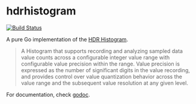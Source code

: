hdrhistogram
============

[![Build Status](https://travis-ci.org/codahale/hdrhistogram.png?branch=master)](https://travis-ci.org/codahale/hdrhistogram)

A pure Go implementation of the [HDR Histogram](https://github.com/HdrHistogram/HdrHistogram).

> A Histogram that supports recording and analyzing sampled data value counts
> across a configurable integer value range with configurable value precision
> within the range. Value precision is expressed as the number of significant
> digits in the value recording, and provides control over value quantization
> behavior across the value range and the subsequent value resolution at any
> given level.

For documentation, check [godoc](http://godoc.org/github.com/codahale/hdrhistogram/hdr).
